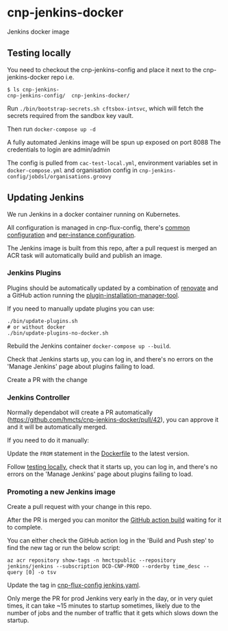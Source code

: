 # cnp-jenkins-docker
Jenkins docker image

## Testing locally
You need to checkout the cnp-jenkins-config and place it next to the cnp-jenkins-docker repo
i.e.
```
$ ls cnp-jenkins-
cnp-jenkins-config/  cnp-jenkins-docker/
```
Run `./bin/bootstrap-secrets.sh cftsbox-intsvc`, which will fetch the secrets required from the sandbox key vault.

Then run `docker-compose up -d`

A fully automated Jenkins image will be spun up exposed on port 8088 The credentials to login are admin/admin

The config is pulled from `cac-test-local.yml`, environment variables set in `docker-compose.yml` and organisation config in `cnp-jenkins-config/jobdsl/organisations.groovy`

## Updating Jenkins

We run Jenkins in a docker container running on Kubernetes.

All configuration is managed in cnp-flux-config, there's [common configuration](https://github.com/hmcts/cnp-flux-config/blob/master/apps/jenkins/jenkins/jenkins.yaml) and [per-instance configuration](https://github.com/hmcts/cnp-flux-config/blob/master/apps/jenkins/jenkins/ptl-intsvc/jenkins.yaml).

The Jenkins image is built from this repo, after a pull request is merged
an ACR task will automatically build and publish an image.

### Jenkins Plugins

Plugins should be automatically updated by a combination of [renovate](https://docs.renovatebot.com/modules/manager/jenkins/) and
a GitHub action running the [plugin-installation-manager-tool](https://github.com/jenkinsci/plugin-installation-manager-tool).

If you need to manually update plugins you can use:
```command
./bin/update-plugins.sh
# or without docker
./bin/update-plugins-no-docker.sh
```

Rebuild the Jenkins container `docker-compose up --build`.

Check that Jenkins starts up, you can log in, and there's no errors on the 'Manage Jenkins' page about plugins failing to load.

Create a PR with the change

### Jenkins Controller

Normally dependabot will create a PR automatically (https://github.com/hmcts/cnp-jenkins-docker/pull/42), you can approve it and it will be automatically merged.

If you need to do it manually:

Update the `FROM` statement in the [Dockerfile](https://github.com/hmcts/cnp-jenkins-docker/blob/master/jenkins/Dockerfile) to the latest version.

Follow [testing locally](#testing-locally),
check that it starts up, you can log in, and there's no errors on the 'Manage Jenkins' page about plugins failing to load.

### Promoting a new Jenkins image

Create a pull request with your change in this repo.

After the PR is merged you can monitor the [GitHub action build](https://github.com/hmcts/cnp-jenkins-docker/actions) waiting for it to complete.

You can either check the GitHub action log in the 'Build and Push step' to find the new tag or run the below script:
```shell
az acr repository show-tags -n hmctspublic --repository jenkins/jenkins --subscription DCD-CNP-PROD --orderby time_desc --query [0] -o tsv
```

Update the tag in [cnp-flux-config jenkins.yaml](https://github.com/hmcts/cnp-flux-config/blob/master/apps/jenkins/jenkins/jenkins.yaml#L15).

Only merge the PR for prod Jenkins very early in the day, or in very quiet times, it can take ~15 minutes to startup sometimes,
likely due to the number of jobs and the number of traffic that it gets which slows down the startup.
